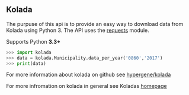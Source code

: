 ## Kolada

The purpuse of this api is to provide an easy way to download data from Kolada using Python 3. The API uses the [requests](https://github.com/requests/requests) module.

Supports Python **3.3+**

```python
>>> import kolada
>>> data = kolada.Municipality.data_per_year('0860','2017')
>>> print(data)
```

For more information about kolada on github see [hypergene/kolada](https://github.com/Hypergene/kolada)

For more infromation on kolada in general see Koladas [homepage](https://www.kolada.se)
